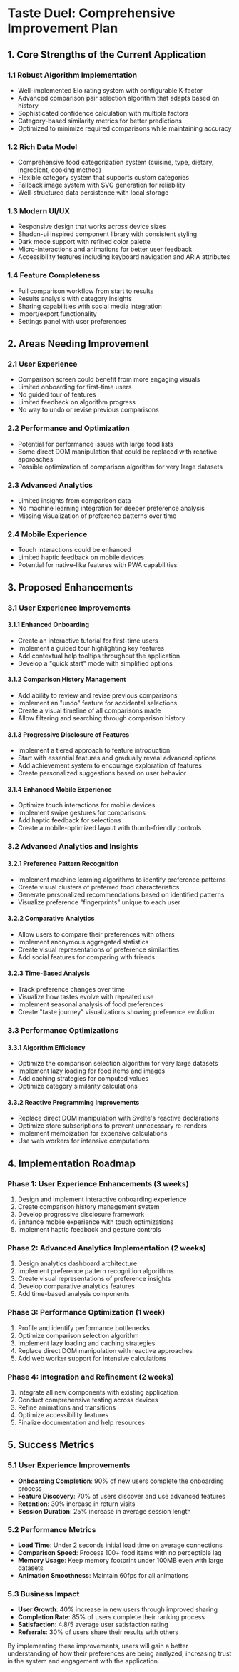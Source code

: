 # Taste Duel: Comprehensive Improvement Plan

## 1. Core Strengths of the Current Application

### 1.1 Robust Algorithm Implementation
- Well-implemented Elo rating system with configurable K-factor
- Advanced comparison pair selection algorithm that adapts based on history
- Sophisticated confidence calculation with multiple factors
- Category-based similarity metrics for better predictions
- Optimized to minimize required comparisons while maintaining accuracy

### 1.2 Rich Data Model
- Comprehensive food categorization system (cuisine, type, dietary, ingredient, cooking method)
- Flexible category system that supports custom categories
- Fallback image system with SVG generation for reliability
- Well-structured data persistence with local storage

### 1.3 Modern UI/UX
- Responsive design that works across device sizes
- Shadcn-ui inspired component library with consistent styling
- Dark mode support with refined color palette
- Micro-interactions and animations for better user feedback
- Accessibility features including keyboard navigation and ARIA attributes

### 1.4 Feature Completeness
- Full comparison workflow from start to results
- Results analysis with category insights
- Sharing capabilities with social media integration
- Import/export functionality
- Settings panel with user preferences

## 2. Areas Needing Improvement

### 2.1 User Experience
- Comparison screen could benefit from more engaging visuals
- Limited onboarding for first-time users
- No guided tour of features
- Limited feedback on algorithm progress
- No way to undo or revise previous comparisons

### 2.2 Performance and Optimization
- Potential for performance issues with large food lists
- Some direct DOM manipulation that could be replaced with reactive approaches
- Possible optimization of comparison algorithm for very large datasets

### 2.3 Advanced Analytics
- Limited insights from comparison data
- No machine learning integration for deeper preference analysis
- Missing visualization of preference patterns over time

### 2.4 Mobile Experience
- Touch interactions could be enhanced
- Limited haptic feedback on mobile devices
- Potential for native-like features with PWA capabilities

## 3. Proposed Enhancements

### 3.1 User Experience Improvements

#### 3.1.1 Enhanced Onboarding
- Create an interactive tutorial for first-time users
- Implement a guided tour highlighting key features
- Add contextual help tooltips throughout the application
- Develop a "quick start" mode with simplified options

#### 3.1.2 Comparison History Management
- Add ability to review and revise previous comparisons
- Implement an "undo" feature for accidental selections
- Create a visual timeline of all comparisons made
- Allow filtering and searching through comparison history

#### 3.1.3 Progressive Disclosure of Features
- Implement a tiered approach to feature introduction
- Start with essential features and gradually reveal advanced options
- Add achievement system to encourage exploration of features
- Create personalized suggestions based on user behavior

#### 3.1.4 Enhanced Mobile Experience
- Optimize touch interactions for mobile devices
- Implement swipe gestures for comparisons
- Add haptic feedback for selections
- Create a mobile-optimized layout with thumb-friendly controls

### 3.2 Advanced Analytics and Insights

#### 3.2.1 Preference Pattern Recognition
- Implement machine learning algorithms to identify preference patterns
- Create visual clusters of preferred food characteristics
- Generate personalized recommendations based on identified patterns
- Visualize preference "fingerprints" unique to each user

#### 3.2.2 Comparative Analytics
- Allow users to compare their preferences with others
- Implement anonymous aggregated statistics
- Create visual representations of preference similarities
- Add social features for comparing with friends

#### 3.2.3 Time-Based Analysis
- Track preference changes over time
- Visualize how tastes evolve with repeated use
- Implement seasonal analysis of food preferences
- Create "taste journey" visualizations showing preference evolution

### 3.3 Performance Optimizations

#### 3.3.1 Algorithm Efficiency
- Optimize the comparison selection algorithm for very large datasets
- Implement lazy loading for food items and images
- Add caching strategies for computed values
- Optimize category similarity calculations

#### 3.3.2 Reactive Programming Improvements
- Replace direct DOM manipulation with Svelte's reactive declarations
- Optimize store subscriptions to prevent unnecessary re-renders
- Implement memoization for expensive calculations
- Use web workers for intensive computations

## 4. Implementation Roadmap

### Phase 1: User Experience Enhancements (3 weeks)
1. Design and implement interactive onboarding experience
2. Create comparison history management system
3. Develop progressive disclosure framework
4. Enhance mobile experience with touch optimizations
5. Implement haptic feedback and gesture controls

### Phase 2: Advanced Analytics Implementation (2 weeks)
1. Design analytics dashboard architecture
2. Implement preference pattern recognition algorithms
3. Create visual representations of preference insights
4. Develop comparative analytics features
5. Add time-based analysis components

### Phase 3: Performance Optimization (1 week)
1. Profile and identify performance bottlenecks
2. Optimize comparison selection algorithm
3. Implement lazy loading and caching strategies
4. Replace direct DOM manipulation with reactive approaches
5. Add web worker support for intensive calculations

### Phase 4: Integration and Refinement (2 weeks)
1. Integrate all new components with existing application
2. Conduct comprehensive testing across devices
3. Refine animations and transitions
4. Optimize accessibility features
5. Finalize documentation and help resources

## 5. Success Metrics

### 5.1 User Experience Improvements
- **Onboarding Completion**: 90% of new users complete the onboarding process
- **Feature Discovery**: 70% of users discover and use advanced features
- **Retention**: 30% increase in return visits
- **Session Duration**: 25% increase in average session length

### 5.2 Performance Metrics
- **Load Time**: Under 2 seconds initial load time on average connections
- **Comparison Speed**: Process 100+ food items with no perceptible lag
- **Memory Usage**: Keep memory footprint under 100MB even with large datasets
- **Animation Smoothness**: Maintain 60fps for all animations

### 5.3 Business Impact
- **User Growth**: 40% increase in new users through improved sharing
- **Completion Rate**: 85% of users complete their ranking process
- **Satisfaction**: 4.8/5 average user satisfaction rating
- **Referrals**: 30% of users share their results with others

By implementing these improvements, users will gain a better understanding of how their preferences are being analyzed, increasing trust in the system and engagement with the application.
